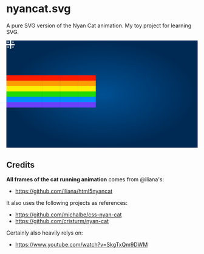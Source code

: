 # nyancat.svg
A pure SVG version of the Nyan Cat animation. My toy project for learning SVG.

![nyancat](https://raw.githubusercontent.com/Gowee/nyancat-svg/main/nyancat.svg)

## Credits
**All frames of the cat running animation** comes from @iliana's:
- https://github.com/iliana/html5nyancat

It also uses the following projects as references:
- https://github.com/michalbe/css-nyan-cat
- https://github.com/cristurm/nyan-cat

Certainly also heavily relys on:
- https://www.youtube.com/watch?v=SkgTxQm9DWM
